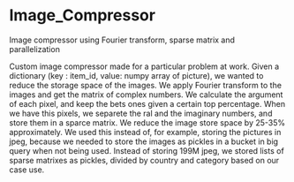 # Image_Compressor
Image compressor using Fourier transform, sparse matrix and parallelization

Custom image compressor made for a particular problem at work.
Given a dictionary (key : item_id, value: numpy array of picture), we wanted to reduce the storage space of the images.
We apply Fourier transform to the images and get the matrix of complex numbers. We calculate the argument of each pixel, and keep the bets ones given a certain top percentage. When we have this pixels, we separete the ral and the imaginary numbers, and store them in a sparce matrix. We reduce the image store space by 25-35% approximately. We used this instead of, for example, storing the pictures in jpeg, because we needed to store the images as pickles in a bucket in big query when not being used. Instead of storing 199M jpeg, we stored lists of sparse matrixes as pickles, divided by country and category based on our case use. 
